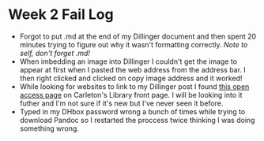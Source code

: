 # Week 2 Fail Log

* Forgot to put .md at the end of my Dillinger document and then spent 20 minutes trying to figure out why it wasn't formatting correctly. *Note to self, don't forget .md!* 
* When imbedding an image into Dillinger I couldn't get the image to appear at first when I pasted the web address from the address bar. I then right clicked and clicked on copy image address and it worked!
* While looking for websites to link to my Dillinger post I found [this open access page](https://library.carleton.ca/services/open-access) on Carleton's Library front page. I will be looking into it futher and I'm not sure if it's new but I've never seen it before.
* Typed in my DHbox password wrong a bunch of times while trying to download Pandoc so I restarted the proccess twice thinking I was doing something wrong.
